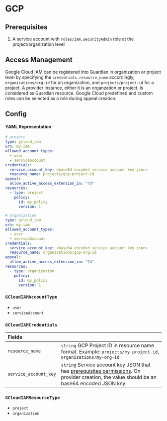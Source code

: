 # GCP

## Prerequisites

1. A service account with `roles/iam.securityAdmin` role at the project/organization level

## Access Management

Google Cloud IAM can be registered into Guardian in organization or project level by specifying the `credentials.resource_name` accordingly, `organizations/org-id` for an organization, and `projects/project-id` for a project. A provider instance, either it is an organzation or project, is considered as Guardian resource. Google Cloud predefined and custom roles can be selected as a role during appeal creation.

## Config

#### YAML Representation

```yaml
# project
type: gcloud_iam
urn: my-iam
allowed_account_types:
  - user
  - serviceAccount
credentials:
  service_account_key: <base64 encoded service account key json>
  resource_name: projects/gcp-project-id
appeal:
  allow_active_access_extension_in: "7d"
resources:
  - type: project
    policy:
      id: my_policy
      version: 1
```

```yaml
# organization
type: gcloud_iam
urn: my-iam
allowed_account_types:
  - user
  - serviceAccount
credentials:
  service_account_key: <base64 encoded service account key json>
  resource_name: organizations/gcp-org-id
appeal:
  allow_active_access_extension_in: "7d"
resources:
  - type: organization
    policy:
      id: my_policy
      version: 1
```

### `GCloudIAMAccountType`

- `user`
- `serviceAccount`

### `GCloudIAMCredentials`

| Fields                |                                                                                                                                                               |
| :-------------------- | :------------------------------------------------------------------------------------------------------------------------------------------------------------ |
| `resource_name`       | `string` GCP Project ID in resource name format. Example: `projects/my-project-id`, `organizations/my-org-id`                                                 |
| `service_account_key` | `string` Service account key JSON that has [prerequisites permissions](#prerequisites). On provider creation, the value should be an base64 encoded JSON key. |

### `GCloudIAMResourceType`

- `project`
- `organization`
